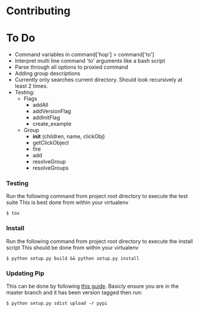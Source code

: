 # Contributing

# To Do
- Command variables in command['hop'] > command['to']
- Interpret multi line command 'to' arguments like a bash script
- Parse through all options to proxied command
- Adding group descriptions
- Currently only searches current directory. Should  look recursively at least 2 times.
- Testing:
  - Flags
    - addAll
    - addVersionFlag
    - addInitFlag
    - create_example
  - Group
    - __init__ (children, name, clickObj)
    - getClickObject
    - fire
    - add
    - resolveGroup
    - resolveGroups

### Testing
Run the following command from project root directory to execute the test suite
This is best done from within your virtualenv

    $ tox

### Install
Run the following command from project root directory to execute the install script
This should be done from within your virtualenv
  
    $ python setup.py build && python setup.py install

### Updating Pip
This can be done by following [this guide](http://peterdowns.com/posts/first-time-with-pypi.html). Basicly ensure you are in the master branch and it has been version tagged then run:
  
    $ python setup.py sdist upload -r pypi
